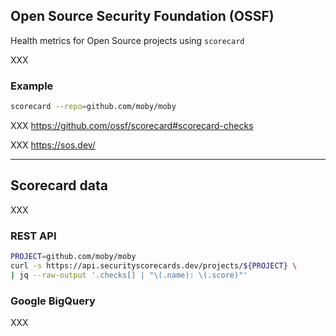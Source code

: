 ## Open Source Security Foundation (OSSF)

Health metrics for Open Source projects using `scorecard` [](https://github.com/ossf/scorecard)

XXX

### Example

```bash
scorecard --repo=github.com/moby/moby
```

XXX https://github.com/ossf/scorecard#scorecard-checks

XXX https://sos.dev/

---

## Scorecard data

XXX [](https://github.com/ossf/scorecard#public-data)

### REST API

```bash
PROJECT=github.com/moby/moby
curl -s https://api.securityscorecards.dev/projects/${PROJECT} \
| jq --raw-output '.checks[] | "\(.name): \(.score)"'
```

### Google BigQuery

XXX
